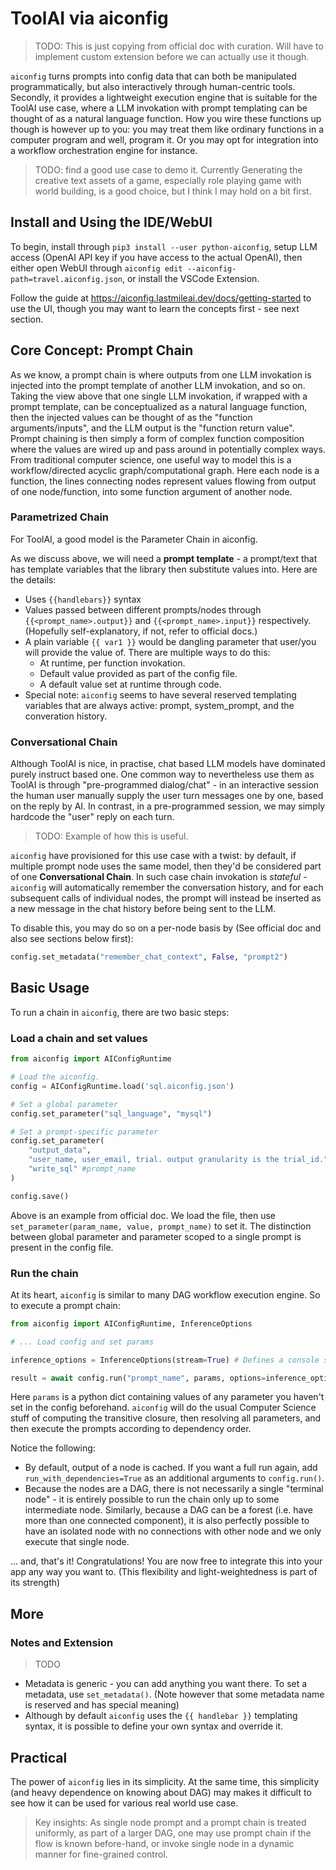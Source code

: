 # ToolAI via aiconfig

> TODO: This is just copying from official doc with curation. Will have to implement custom extension before we can actually use it though.

`aiconfig` turns prompts into config data that can both be manipulated programmatically, but also interactively through human-centric tools. Secondly, it provides a lightweight execution engine that is suitable for the ToolAI use case, where a LLM invokation with prompt templating can be thought of as a natural language function. How you wire these functions up though is however up to you: you may treat them like ordinary functions in a computer program and well, program it. Or you may opt for integration into a workflow orchestration engine for instance.

> TODO: find a good use case to demo it. Currently Generating the creative text assets of a game, especially role playing game with world building, is a good choice, but I think I may hold on a bit first.

## Install and Using the IDE/WebUI

To begin, install through `pip3 install --user python-aiconfig`, setup LLM access (OpenAI API key if you have access to the actual OpenAI), then either open WebUI through `aiconfig edit --aiconfig-path=travel.aiconfig.json`, or install the VSCode Extension.

Follow the guide at https://aiconfig.lastmileai.dev/docs/getting-started to use the UI, though you may want to learn the concepts first - see next section.

## Core Concept: Prompt Chain

As we know, a prompt chain is where outputs from one LLM invokation is injected into the prompt template of another LLM invokation, and so on. Taking the view above that one single LLM invokation, if wrapped with a prompt template, can be conceptualized as a natural language function, then the injected values can be thought of as the "function arguments/inputs", and the LLM output is the "function return value". Prompt chaining is then simply a form of complex function composition where the values are wired up and pass around in potentially complex ways. From traditional computer science, one useful way to model this is a workflow/directed acyclic graph/computational graph. Here each node is a function, the lines connecting nodes represent values flowing from output of one node/function, into some function argument of another node.

### Parametrized Chain

For ToolAI, a good model is the Parameter Chain in aiconfig. 

As we discuss above, we will need a **prompt template** - a prompt/text that has template variables that the library then substitute values into. Here are the details:

- Uses `{{handlebars}}` syntax
- Values passed between different prompts/nodes through `{{<prompt_name>.output}}` and `{{<prompt_name>.input}}` respectively. (Hopefully self-explanatory, if not, refer to official docs.)
- A plain variable `{{ var1 }}` would be dangling parameter that user/you will provide the value of. There are multiple ways to do this:
  - At runtime, per function invokation.
  - Default value provided as part of the config file.
  - A default value set at runtime through code.
- Special note: `aiconfig` seems to have several reserved templating variables that are always active: prompt, system_prompt, and the converation history.

### Conversational Chain

Although ToolAI is nice, in practise, chat based LLM models have dominated purely instruct based one. One common way to nevertheless use them as ToolAI is through "pre-programmed dialog/chat" - in an interactive session the human user manually supply the user turn messages one by one, based on the reply by AI. In contrast, in a pre-programmed session, we may simply hardcode the "user" reply on each turn.

> TODO: Example of how this is useful.

`aiconfig` have provisioned for this use case with a twist: by default, if multiple prompt node uses the same model, then they'd be considered part of one **Conversational Chain**. In such case chain invokation is *stateful* - `aiconfig` will automatically remember the conversation history, and for each subsequent calls of individual nodes, the prompt will instead be inserted as a new message in the chat history before being sent to the LLM.

To disable this, you may do so on a per-node basis by (See official doc and also see sections below first):

```py
config.set_metadata("remember_chat_context", False, "prompt2")
```

## Basic Usage

To run a chain in `aiconfig`, there are two basic steps:

### Load a chain and set values

```py
from aiconfig import AIConfigRuntime

# Load the aiconfig.
config = AIConfigRuntime.load('sql.aiconfig.json')

# Set a global parameter
config.set_parameter("sql_language", "mysql")

# Set a prompt-specific parameter
config.set_parameter(
    "output_data",
    "user_name, user_email, trial. output granularity is the trial_id.",
    "write_sql" #prompt_name
)

config.save()
```

Above is an example from official doc. We load the file, then use `set_parameter(param_name, value, prompt_name)` to set it. The distinction between global parameter and parameter scoped to a single prompt is present in the config file.


### Run the chain

At its heart, `aiconfig` is similar to many DAG workflow execution engine. So to execute a prompt chain:

```py
from aiconfig import AIConfigRuntime, InferenceOptions

# ... Load config and set params

inference_options = InferenceOptions(stream=True) # Defines a console streaming callback

result = await config.run("prompt_name", params, options=inference_options)
```

Here `params` is a python dict containing values of any parameter you haven't set in the config beforehand. `aiconfig` will do the usual Computer Science stuff of computing the transitive closure, then resolving all parameters, and then execute the prompts according to dependency order.

Notice the following:

- By default, output of a node is cached. If you want a full run again, add `run_with_dependencies=True` as an additional arguments to `config.run()`.
- Because the nodes are a DAG, there is not necessarily a single "terminal node" - it is entirely possible to run the chain only up to some intermediate node. Similarly, because a DAG can be a forest (i.e. have more than one connected component), it is also perfectly possible to have an isolated node with no connections with other node and we only execute that single node.

... and, that's it! Congratulations! You are now free to integrate this into your app any way you want to. (This flexibility and light-weightedness is part of its strength)


## More

### Notes and Extension

> TODO

- Metadata is generic - you can add anything you want there. To set a metadata, use `set_metadata()`. (Note however that some metadata name is reserved and has special meaning)
- Although by default `aiconfig` uses the `{{ handlebar }}` templating syntax, it is possible to define your own syntax and override it.

## Practical

The power of `aiconfig` lies in its simplicity. At the same time, this simplicity (and heavy dependence on knowing about DAG) may makes it difficult to see how it can be used for various real world use case.

> Key insights: As single node prompt and a prompt chain is treated uniformly, as part of a larger DAG, one may use prompt chain if the flow is known before-hand, or invoke single node in a dynamic manner for fine-grained control.
